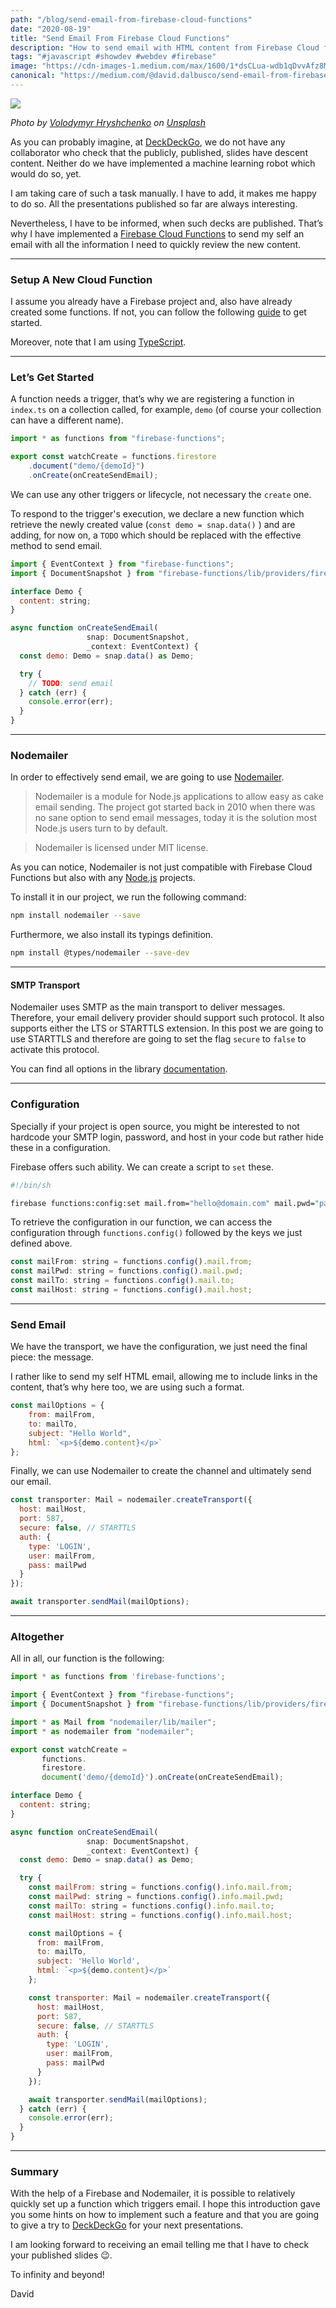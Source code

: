 ```yaml
---
path: "/blog/send-email-from-firebase-cloud-functions"
date: "2020-08-19"
title: "Send Email From Firebase Cloud Functions"
description: "How to send email with HTML content from Firebase Cloud functions"
tags: "#javascript #showdev #webdev #firebase"
image: "https://cdn-images-1.medium.com/max/1600/1*dsCLua-wdb1qDvvAfz8MmA.jpeg"
canonical: "https://medium.com/@david.dalbusco/send-email-from-firebase-cloud-functions-e406e1f3eea7"
---
```


![](https://cdn-images-1.medium.com/max/1600/1*dsCLua-wdb1qDvvAfz8MmA.jpeg)

_Photo by [Volodymyr Hryshchenko](https://unsplash.com/@lunarts?utm_source=unsplash&utm_medium=referral&utm_content=creditCopyText) on [Unsplash](https://unsplash.com/?utm_source=unsplash&utm_medium=referral&utm_content=creditCopyText)_

As you can probably imagine, at [DeckDeckGo](https://deckdeckgo.com), we do not have any collaborator who check that the publicly, published, slides have descent content. Neither do we have implemented a machine learning robot which would do so, yet.

I am taking care of such a task manually. I have to add, it makes me happy to do so. All the presentations published so far are always interesting.

Nevertheless, I have to be informed, when such decks are published. That’s why I have implemented a [Firebase Cloud Functions](https://firebase.google.com/docs/functions) to send my self an email with all the information I need to quickly review the new content.

---

### Setup A New Cloud Function

I assume you already have a Firebase project and, also have already created some functions. If not, you can follow the following [guide](https://firebase.google.com/docs/functions/get-started) to get started.

Moreover, note that I am using [TypeScript](https://www.typescriptlang.org/).

---

### Let’s Get Started

A function needs a trigger, that’s why we are registering a function in `index.ts` on a collection called, for example, `demo` (of course your collection can have a different name).

```javascript
import * as functions from "firebase-functions";

export const watchCreate = functions.firestore
	.document("demo/{demoId}")
	.onCreate(onCreateSendEmail);
```

We can use any other triggers or lifecycle, not necessary the `create` one.

To respond to the trigger's execution, we declare a new function which retrieve the newly created value (`const demo = snap.data()` ) and are adding, for now on, a `TODO` which should be replaced with the effective method to send email.

```javascript
import { EventContext } from "firebase-functions";
import { DocumentSnapshot } from "firebase-functions/lib/providers/firestore";

interface Demo {
  content: string;
}

async function onCreateSendEmail(
                 snap: DocumentSnapshot,
                 _context: EventContext) {
  const demo: Demo = snap.data() as Demo;

  try {
    // TODO: send email
  } catch (err) {
    console.error(err);
  }
}
```

---

### Nodemailer

In order to effectively send email, we are going to use [Nodemailer](https://nodemailer.com/).

> Nodemailer is a module for Node.js applications to allow easy as cake email sending. The project got started back in 2010 when there was no sane option to send email messages, today it is the solution most Node.js users turn to by default.

> Nodemailer is licensed under MIT license.

As you can notice, Nodemailer is not just compatible with Firebase Cloud Functions but also with any [Node.js](https://nodejs.org/) projects.

To install it in our project, we run the following command:

```bash
npm install nodemailer --save
```

Furthermore, we also install its typings definition.

```bash
npm install @types/nodemailer --save-dev
```

---

#### SMTP Transport

Nodemailer uses SMTP as the main transport to deliver messages. Therefore, your email delivery provider should support such protocol. It also supports either the LTS or STARTTLS extension. In this post we are going to use STARTTLS and therefore are going to set the flag `secure` to `false` to activate this protocol.

You can find all options in the library [documentation](https://nodemailer.com/smtp/).

---

### Configuration

Specially if your project is open source, you might be interested to not hardcode your SMTP login, password, and host in your code but rather hide these in a configuration.

Firebase offers such ability. We can create a script to `set` these.

```bash
#!/bin/sh

firebase functions:config:set mail.from="hello@domain.com" mail.pwd="password" mail.to="david@domain.com" mail.host="mail.provider.com"
```

To retrieve the configuration in our function, we can access the configuration through `functions.config()` followed by the keys we just defined above.

```javascript
const mailFrom: string = functions.config().mail.from;
const mailPwd: string = functions.config().mail.pwd;
const mailTo: string = functions.config().mail.to;
const mailHost: string = functions.config().mail.host;
```

---

### Send Email

We have the transport, we have the configuration, we just need the final piece: the message.

I rather like to send my self HTML email, allowing me to include links in the
content, that’s why here too, we are using such a format.

```javascript
const mailOptions = {
	from: mailFrom,
	to: mailTo,
	subject: "Hello World",
	html: `<p>${demo.content}</p>`
};
```

Finally, we can use Nodemailer to create the channel and ultimately send our email.

```javascript
const transporter: Mail = nodemailer.createTransport({
  host: mailHost,
  port: 587,
  secure: false, // STARTTLS
  auth: {
    type: 'LOGIN',
    user: mailFrom,
    pass: mailPwd
  }
});

await transporter.sendMail(mailOptions);
```

---

### Altogether

All in all, our function is the following:

```javascript
import * as functions from 'firebase-functions';

import { EventContext } from "firebase-functions";
import { DocumentSnapshot } from "firebase-functions/lib/providers/firestore";

import * as Mail from "nodemailer/lib/mailer";
import * as nodemailer from "nodemailer";

export const watchCreate =
       functions.
       firestore.
       document('demo/{demoId}').onCreate(onCreateSendEmail);

interface Demo {
  content: string;
}

async function onCreateSendEmail(
                 snap: DocumentSnapshot,
                 _context: EventContext) {
  const demo: Demo = snap.data() as Demo;

  try {
    const mailFrom: string = functions.config().info.mail.from;
    const mailPwd: string = functions.config().info.mail.pwd;
    const mailTo: string = functions.config().info.mail.to;
    const mailHost: string = functions.config().info.mail.host;

    const mailOptions = {
      from: mailFrom,
      to: mailTo,
      subject: 'Hello World',
      html: `<p>${demo.content}</p>`
    };

    const transporter: Mail = nodemailer.createTransport({
      host: mailHost,
      port: 587,
      secure: false, // STARTTLS
      auth: {
        type: 'LOGIN',
        user: mailFrom,
        pass: mailPwd
      }
    });

    await transporter.sendMail(mailOptions);
  } catch (err) {
    console.error(err);
  }
}
```

---

### Summary

With the help of a Firebase and Nodemailer, it is possible to relatively quickly set up a function which triggers email. I hope this introduction gave you some hints on how to implement such a feature and that you are going to give a try to [DeckDeckGo](https://deckdeckgo.com) for your next presentations.

I am looking forward to receiving an email telling me that I have to check your published slides 😉.

To infinity and beyond!

David
